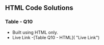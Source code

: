 ## HTML Code Solutions

### Table - Q10

- Built using HTML only.
- Live Link -[Table Q10 - HTML]( "Live Link")